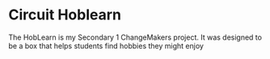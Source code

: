 # Circuit Hoblearn

The HobLearn is my Secondary 1 ChangeMakers project. It was designed to be a box that helps students find hobbies they might enjoy